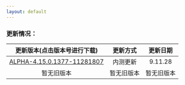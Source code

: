 ```yaml
---
layout: default
---
```


### 更新情况：

| 更新版本(点击版本号进行下载) | 更新方式 | 更新日期 |  
|:------:|:------:|:------:|  
| [ALPHA-4.15.0.1377-11281807](https://www.lanzous.com/tp/i7nrn8d) | 内测更新 | 9.11.28 |  
| 暂无旧版本 | 暂无旧版本 | 暂无旧版本 |  
